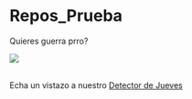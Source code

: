 # Repos_Prueba
Quieres guerra prro?

<img src="https://i.imgur.com/Bal2S08.gif"><br><br>

Echa un vistazo a nuestro <a href="https://www.carlosmallavia.es">Detector de Jueves</a>
